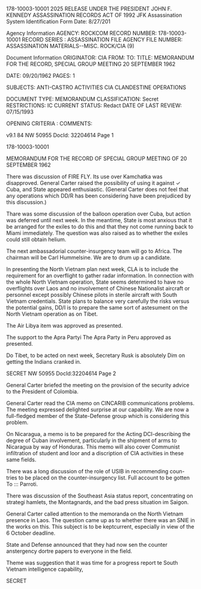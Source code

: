 178-10003-10001
2025 RELEASE UNDER THE PRESIDENT JOHN F. KENNEDY ASSASSINATION RECORDS ACT OF 1992
JFK Assassination System
Identification Form
Date: 8/27/201

Agency Information
AGENCY: ROCKCOM
RECORD NUMBER: 178-10003-10001
RECORD SERIES : ASSASSINATION FILE
AGENCY FILE NUMBER: ASSASSINATION MATERIALS--MISC. ROCK/CIA (9)

Document Information
ORIGINATOR: CIA
FROM:
TO:
TITLE: MEMORANDUM FOR THE RECORD, SPECIAL GROUP MEETING 20 SEPTEMBER 1962

DATE: 09/20/1962
PAGES: 1

SUBJECTS:
ANTI-CASTRO ACTIVITIES
CIA
CLANDESTINE OPERATIONS

DOCUMENT TYPE: MEMORANDUM
CLASSIFICATION: Secret
RESTRICTIONS: IC
CURRENT STATUS: Redact
DATE OF LAST REVIEW: 07/15/1993

OPENING CRITERIA :
COMMENTS:

v9.1
84
NW 50955 DocId: 32204614 Page 1

178-10003-10001

MEMORANDUM FOR THE RECORD OF SPECIAL GROUP MEETING OF
20 SEPTEMBER 1962

There was discussion of FIRE FLY. Its use over Kamchatka was
disapproved. General Carter raised the possibility of using it against
✓ Cuba, and State appeared enthusiastic. (General Carter does not feel
that any operations which DD/R has been considering have been
prejudiced by this discussion.)

Thare was some discussion of the balloon operation over Cuba, but
action was deferred until next week. In the meantime, State is most
anxious that it be arranged for the exiles to do this and that they not come
running back to Miami immediately. The question was also raised as to
whether the exiles could still obtain helium.

The next ambassadorial counter-insurgency team will go to Africa.
The chairman will be Carl Hummelsine. We are to drum up a candidate.

In presenting the North Vietnam plan next week, CLA is to include the
requirement for an overflight to gather radar information. In connection
with the whole North Vietnam operation, State seems determined to have
no overflights over Laos and no involvement of Chinese Nationalist
aircraft or personnel except possibly Chinese pilots in sterile aircraft
with South Vietnam credentials. State plans to balance very carefully
the risks versus the potential gains, DD/I is to prepare the same sort
of astesument on the North Vietnam operation as on Tibet.

The Air Libya item was approved as presented.

The support to the Apra Partyi The Apra Party in Peru approved as presented.

Do Tibet, to be acted on next week, Secretary Rusk is absolutely
Dim on getting the Indians cranked in.

SECRET
NW 50955 DocId:32204614 Page 2

General Carter briefed the meeting on the provision of the security
advice to the President of Colombia.

General Carter read the CIA memo on CINCARIB communications
problems. The meeting expressed delighted surprise at our capability.
We are now a full-fledged member of the State-Defense group which is
considering this problem.

On Nicaragua, a memo is to be prepared for the Acting DCI-describing
the degree of Cuban involvement, particularly in the shipment of arms to
Nicaragua by way of Honduras. This memo will also cover Communist
infiltration of student and loor and a discription of CIA activities in these
same fields.

There was a long discussion of the role of USIB in recommending coun-
tries to be placed on the counter-insurgency list. Full account to be gotten
To
::: Parroti.

There was discussion of the Southeast Asia status report, concentrating
on strategi hamlets, the Montagnards, and the bad press situation im Saigon.

General Carter called attention to the memoranda on the North Vietnam
presence in Laos. The question came up as to whether there was an SNIE
in the works on this. This subject is to be keptcurrent, especially in view
of the 6 October deadline.

State and Defense announced that they had now sen the counter anstergency
dortre papers to everyone in the field.

Theme was suggestion that it was time for a progress report te
South Vietnam intelligence capability,

SECRET
